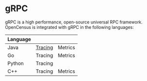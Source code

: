 # gRPC

gRPC is a high performance, open-source universal RPC framework. OpenCensus is integrated with gRPC in the following languages:

| Language |  |  |
| :--- | :--- | :--- |
| Java | [Tracing](grpc.md) | Metrics |
| Go | Tracing | Metrics |
| Python | Tracing |  |
| C++ | Tracing | Metrics |

